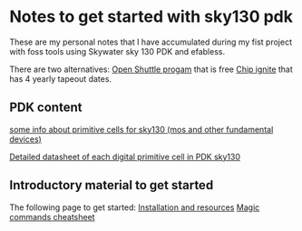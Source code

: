 # Notes to get started with sky130 pdk
These are my personal notes that I have accumulated during my fist project with foss tools using Skywater sky 130 PDK and efabless.

There are two alternatives:
[Open Shuttle progam](https://efabless.com/open_shuttle_program) that is free
[Chip ignite](https://efabless.com/) that has 4 yearly tapeout dates.

## PDK content

[some info about primitive cells for sky130 (mos and other fundamental devices)](https://diychip.org/sky130/sky130_fd_pr/cells/)

[Detailed datasheet of each digital primitive cell in PDK sky130](https://antmicro-skywater-pdk-docs.readthedocs.io/en/test-submodules-in-rtd/contents.html)


## Introductory material to get started
The following page to get started:
[Installation and resources](./doc/installation.md)
[Magic commands cheatsheet](./doc/magic_cheatsheet.md)
